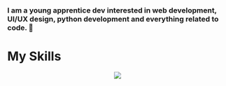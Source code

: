 ### I am a young apprentice dev interested in web development, UI/UX design, python development and everything related to code. 👋

# My Skills

<!--
[![My Skills](https://skillicons.dev/icons?i=js,ts,html,css,sass,py,c,php,react,mysql,sqlite,flask,linux,bash,arduino,cmake,discord,bots,figma,github,git,idea,vscode,heroku,cloudflare,codepen&theme=dark)](https://skillicons.dev)
-->

<p align="center">
  <a href="https://skillicons.dev">
    <img src="https://skillicons.dev/icons?i=js,ts,html,css,sass,py,c,php,react,mysql,sqlite,flask,linux,bash,arduino,cmake,discord,bots,figma,github,git,idea,vscode,heroku,cloudflare,codepen&theme=dark&perline=9" />
  </a>
</p>
